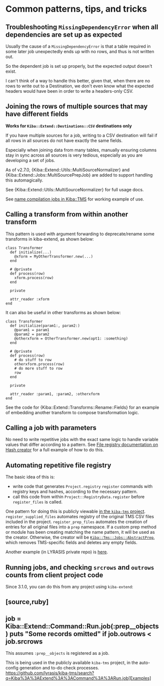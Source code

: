# Common patterns, tips, and tricks

## Troubleshooting `MissingDependencyError` when all dependencies are set up as expected

Usually the cause of a `MissingDependencyError` is that a table required in some later job unexpectedly ends up with no rows, and thus is not written out. 

So the dependent job is set up properly, but the expected output doesn't exist. 

I can't think of a way to handle this better, given that, when there are no rows to write out to a Destination, we don't even know what the expected headers would have been in order to write a headers-only CSV.

## Joining the rows of multiple sources that may have different fields

**Works for `Kiba::Extend::Destinations::CSV` destinations only**

If you have multiple sources for a job, writing to a CSV destination will fail if all rows in all sources do not have exactly the same fields.

Especially when joining data from many tables, manually ensuring columns stay in sync across all sources is very tedious, especially as you are developing a set of jobs. 

As of v2.7.0, {Kiba::Extend::Utils::MultiSourceNormalizer} and {Kiba::Extend::Jobs::MultiSourcePrepJob} are added to support handling this automagically. 

See {Kiba::Extend::Utils::MultiSourceNormalizer} for full usage docs.

See [name compilation jobs in Kiba::TMS](https://github.com/lyrasis/kiba-tms/blob/main/lib/kiba/tms/jobs/in_between/name_compilation.rb) for working example of use.

## Calling a transform from within another transform

This pattern is used with argument forwarding to deprecate/rename some transforms in kiba-extend, as shown below: 

```
class Transformer
  def initialize(...)
    @xform = MyOtherTransformer.new(...)
  end

  # @private
  def process(row)
    xform.process(row)
  end
  
  private
  
  attr_reader :xform
end
```

It can also be useful in other transforms as shown below:


```
class Transformer
  def initialize(param1:, param2:)
    @param1 = param1
	@param2 = param2
	@otherxform = OtherTransformer.new(opt1: :something)
  end

  # @private
  def process(row)
    # do stuff to row
    otherxform.process(row)
    # do more stuff to row
	row
  end
  
  private
  
  attr_reader :param1, :param2, :otherxform
end
```

See the code for {Kiba::Extend::Transforms::Rename::Fields} for an example of embedding another transform to compose transformation logic.

## Calling a job with parameters

No need to write repetitive jobs with the exact same logic to handle variable values that differ according to a pattern. See [File registry documentation on Hash creator](https://lyrasis.github.io/kiba-extend/file.file_registry_entry.html#hash-creator-example-since-2-7-2) for a full example of how to do this.

## Automating repetitive file registry

The basic idea of this is: 

* write code that generates `Project.registry` `register` commands with registry keys and hashes, according to the necessary pattern.
* call this code from within `Project::RegistryData.register` before `register_files` is called. 

One pattern for doing this is publicly viewable [in the `kiba-tms` project](https://github.com/lyrasis/csws-update/blob/main/lib/csws/registry_data.rb#L7-L15). `register_supplied_files` automates registry of the original TMS CSV files included in the project. `register_prep_files` automates the creation of entries for all original files into a `prep` namespace. If a custom prep method or module has been creating matching the name pattern, it will be used as the creator. Otherwise, the creator will be [`Kiba::Tms::Jobs::AbstractPrep`](https://github.com/lyrasis/kiba-tms/blob/main/lib/kiba/tms/jobs/abstract_prep.rb), which removes TMS-specific fields and deletes any empty fields. 

Another example (in LYRASIS private repo) is [here](https://github.com/lyrasis/csws-update/blob/main/lib/csws/registry_data.rb#L7-L15).

## Running jobs, and checking `srcrows` and `outrows` counts from client project code

Since 3.1.0, you can do this from any project using `kiba-extend`: 

[source,ruby]
----
job = Kiba::Extend::Command::Run.job(:prep__objects)
puts "Some records omitted" if job.outrows < job.srcrows
----

This assumes `:prep__objects` is registered as a job.

This is being used in the publicly available `kiba-tms` project, in the auto-config generation and to-do check processes. https://github.com/lyrasis/kiba-tms/search?q=Kiba%3A%3AExtend%3A%3ACommand%3A%3ARun.job[Examples]

